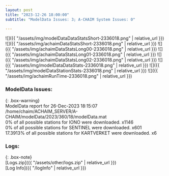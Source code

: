 ```yaml
---
layout: post
title: "2023-12-26 18:00:00"
subtitle: "ModelData Issues: 3; A-CHAIM System Issues: 0"

---
```


![]({{ "/assets/img/modelDataDataStatsShort-2336018.png" | relative_url }})
![]({{ "/assets/img/achaimDataStatsShort-2336018.png" | relative_url }})
![]({{ "/assets/img/achaimDataStatsLong00-2336018.png" | relative_url }})
![]({{ "/assets/img/achaimDataStatsLong01-2336018.png" | relative_url }})
![]({{ "/assets/img/achaimDataStatsLong02-2336018.png" | relative_url }})
![]({{ "/assets/img/modelDataDataStats-2336018.png" | relative_url }})
![]({{ "/assets/img/modelDataStationStats-2336018.png" | relative_url }})
![]({{ "/assets/img/achaimRunTime-2336018.png" | relative_url }})


### ModelData Issues:  
  
{: .box-warning}  
 ModelData report for 26-Dec-2023 18:15:07   
 /home/chaim/ACHAIM_SERVER/A-CHAIM/modelData/2023/360/18/modelData.mat   
 0% of all possible stations for IONO were downloaded. x1146   
 0% of all possible stations for SENTINEL were downloaded. x601   
 17.3913% of all possible stations for KARTVERKET were downloaded. x6   
  


### Logs:  
  
{: .box-note}  
[Logs.zip]({{ "/assets/other/logs.zip" | relative_url }})  
[Log Info]({{ "/logInfo" | relative_url }})  
